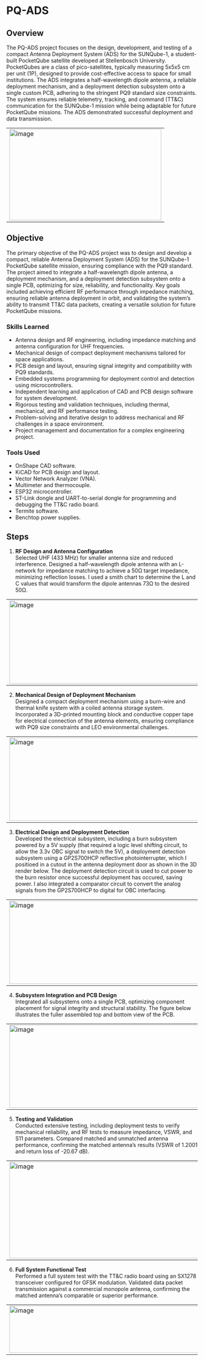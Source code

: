 # PQ-ADS

## Overview
The PQ-ADS project focuses on the design, development, and testing of a compact Antenna Deployment System (ADS) for the SUNQube-1, a student-built PocketQube satellite developed at Stellenbosch University. PocketQubes are a class of pico-satellites, typically measuring 5x5x5 cm per unit (1P), designed to provide cost-effective access to space for small institutions. The ADS integrates a half-wavelength dipole antenna, a reliable deployment mechanism, and a deployment detection subsystem onto a single custom PCB, adhering to the stringent PQ9 standard size constraints. The system ensures reliable telemetry, tracking, and command (TT&C) communication for the SUNQube-1 mission while being adaptable for future PocketQube missions. The ADS demonstrated successful deployment and data transmission.


<table align="center">
  <tr>
    <td>
      <img width="400" height="240" alt="image" src="https://github.com/user-attachments/assets/ce62e537-46a1-46be-bcda-629fac5a99c6" />
    </td>
  </tr>
</table>

## Objective
The primary objective of the PQ-ADS project was to design and develop a compact, reliable Antenna Deployment System (ADS) for the SUNQube-1 PocketQube satellite mission, ensuring compliance with the PQ9 standard. The project aimed to integrate a half-wavelength dipole antenna, a deployment mechanism, and a deployment detection subsystem onto a single PCB, optimizing for size, reliability, and functionality. Key goals included achieving efficient RF performance through impedance matching, ensuring reliable antenna deployment in orbit, and validating the system’s ability to transmit TT&C data packets, creating a versatile solution for future PocketQube missions.

### Skills Learned
- Antenna design and RF engineering, including impedance matching and antenna configuration for UHF frequencies.
- Mechanical design of compact deployment mechanisms tailored for space applications.
- PCB design and layout, ensuring signal integrity and compatibility with PQ9 standards.
- Embedded systems programming for deployment control and detection using microcontrollers.
- Independent learning and application of CAD and PCB design software for system development.
- Rigorous testing and validation techniques, including thermal, mechanical, and RF performance testing.
- Problem-solving and iterative design to address mechanical and RF challenges in a space environment.
- Project management and documentation for a complex engineering project.

### Tools Used
- OnShape CAD software.
- KiCAD for PCB design and layout.
- Vector Network Analyzer (VNA).
- Multimeter and thermocouple.
- ESP32 microcontroller.
- ST-Link dongle and UART-to-serial dongle for programming and debugging the TT&C radio board.
- Termite software.
- Benchtop power supplies.

## Steps
1. **RF Design and Antenna Configuration**  
   Selected UHF (433 MHz) for smaller antenna size and reduced interference. Designed a half-wavelength dipole antenna with an L-network for impedance matching to achieve a 50Ω target impedance, minimizing reflection losses. I used a smith chart to determine the L and C values that would transform the dipole antennas 73Ω to the desired 50Ω.

<table align="center">
  <tr>
    <td>
      <img width="564" height="219" alt="image" src="https://github.com/user-attachments/assets/08889754-fbac-42ba-8ff7-b959ae0d0ca5" />
    </td>
  </tr>
</table>


2. **Mechanical Design of Deployment Mechanism**  
   Designed a compact deployment mechanism using a burn-wire and thermal knife system with a coiled antenna storage system. Incorporated a 3D-printed mounting block and conductive copper tape for electrical connection of the antenna elements, ensuring compliance with PQ9 size constraints and LEO environmental challenges.  
   
<table align="center">
  <tr>
    <td>
      <img width="693" height="219" alt="image" src="https://github.com/user-attachments/assets/037d8f8c-effe-4ec5-a8b5-ca5b9da4ec8a" />
    </td>
  </tr>
</table>


3. **Electrical Design and Deployment Detection**  
   Developed the electrical subsystem, including a burn subsystem powered by a 5V supply (that required a logic level shifting circuit, to allow the 3.3v OBC signal to switch the 5V), a deployment detection subsystem using a GP2S700HCP reflective photointerrupter, which I positioed in a cutout in the antenna deployment door as shown in the 3D render below. The deployment detection circuit is used to cut power to the burn resistor once successful deployment has occured, saving power. I also integrated a comparator circuit to convert the analog signals from the GP2S700HCP to digital for OBC interfacing.  
   
<table align="center">
  <tr>
    <td>
      <img width="823" height="219" alt="image" src="https://github.com/user-attachments/assets/f1b177b9-e1d0-4ce0-ac5a-62cb23ef5c62" />
    </td>
  </tr>
</table>


4. **Subsystem Integration and PCB Design**  
   Integrated all subsystems onto a single PCB, optimizing component placement for signal integrity and structural stability. The figure below illustrates the fuller assembled top and bottom view of the PCB.  
<table align="center">
  <tr>
    <td>
      <img width="712" height="218" alt="image" src="https://github.com/user-attachments/assets/fef0e2b5-af86-4704-b6a5-91c4b5a201f1" />
    </td>
  </tr>
</table>

5. **Testing and Validation**  
   Conducted extensive testing, including deployment tests to verify mechanical reliability, and RF tests to measure impedance, VSWR, and S11 parameters. Compared matched and unmatched antenna performance, confirming the matched antenna’s results (VSWR of 1.2001 and return loss of -20.67 dB).  
<table align="center">
  <tr>
    <td>
      <img width="690" height="254" alt="image" src="https://github.com/user-attachments/assets/f2d08d21-c9a7-4502-82c7-c278c87ff803" />
    </td>
  </tr>
</table>

6. **Full System Functional Test**  
   Performed a full system test with the TT&C radio board using an SX1278 transceiver configured for GFSK modulation. Validated data packet transmission against a commercial monopole antenna, confirming the matched antenna’s comparable or superior performance.  
   
<table align="center">
  <tr>
    <td>
      <img width="663" height="124" alt="image" src="https://github.com/user-attachments/assets/2eccbb3b-2ae7-44ea-8a05-0a78d8c4bf81" />
    </td>
  </tr>
</table>


